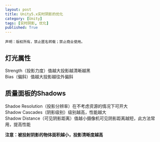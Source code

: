 ```yaml
---
layout: post
title: Unity5.x实时阴影的优化
category: [Unity]
tags: [实时阴影, 优化]
published: True
---
```



`声明：版权所有，禁止匿名转载；禁止商业使用。`


## 灯光属性
Strength（投影力度）值越大投影越清晰越黑
<br>
Bias（偏斜）值越大投影越往外偏斜

## 质量面板的Shadows
Shadoe Resolution（投影分辨率）在不考虑资源的情况下可开大
<br>
Shadow Cascades（阴影级别）级别越高，性能越大
<br>
Shadow Distance（可见阴影距离）值越小摄像机可见阴影距离越短，此方法常用，提高性能

**注意：被投射阴影的物体面积越小，投影清晰度越高**